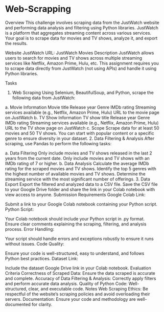 # Web-Scrapping
Overview
This challenge involves scraping data from the JustWatch website and performing data analysis and filtering using Python libraries. JustWatch is a platform that aggregates streaming content across various services. Your goal is to scrape data for movies and TV shows, analyze it, and export the results.

Website
JustWatch URL: JustWatch Movies
Description
JustWatch allows users to search for movies and TV shows across multiple streaming services like Netflix, Amazon Prime, Hulu, etc. This assignment requires you to scrape data directly from JustWatch (not using APIs) and handle it using Python libraries.

Tasks
1. Web Scraping
Using Selenium, BeautifulSoup, and Python, scrape the following data from JustWatch:

a. Movie Information
Movie title
Release year
Genre
IMDb rating
Streaming services available (e.g., Netflix, Amazon Prime, Hulu)
URL to the movie page on JustWatch
b. TV Show Information
TV show title
Release year
Genre
IMDb rating
Streaming services available (e.g., Netflix, Amazon Prime, Hulu)
URL to the TV show page on JustWatch
c. Scope
Scrape data for at least 50 movies and 50 TV shows.
You can start with popular content or a specific genre to ensure diversity in your dataset.
2. Data Filtering & Analysis
After scraping, use Pandas to perform the following tasks:

a. Data Filtering
Only include movies and TV shows released in the last 2 years from the current date.
Only include movies and TV shows with an IMDb rating of 7 or higher.
b. Data Analysis
Calculate the average IMDb rating for the scraped movies and TV shows.
Identify the top 5 genres with the highest number of available movies and TV shows.
Determine the streaming service with the most significant number of offerings.
3. Data Export
Export the filtered and analyzed data to a CSV file.
Save the CSV file to your Google Drive folder and share the link in your Colab notebook with view access to anyone.
Submission Requirements
Google Colab Link:

Submit a link to your Google Colab notebook containing your Python script.
Python Script:

Your Colab notebook should include your Python script in .py format.
Ensure clear comments explaining the scraping, filtering, and analysis process.
Error Handling:

Your script should handle errors and exceptions robustly to ensure it runs without issues.
Code Quality:

Ensure your code is well-structured, easy to understand, and follows Python best practices.
Dataset Link:

Include the dataset Google Drive link in your Colab notebook.
Evaluation Criteria
Correctness of Scraped Data: Ensure the data scraped is accurate and complete.
Accuracy of Data Filtering & Analysis: Correctly apply filters and perform accurate data analysis.
Quality of Python Code: Well-structured, clear, and executable code.
Notes
Web Scraping Ethics: Be respectful of the website’s scraping policies and avoid overloading their servers.
Documentation: Ensure your code and methodology are well-documented for clarity.
